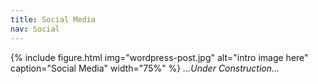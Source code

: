 ```yaml
---
title: Social Media
nav: Social
---
```

{% include figure.html img="wordpress-post.jpg" alt="intro image here" caption="Social Media" width="75%" %}
*...Under Construction...*

